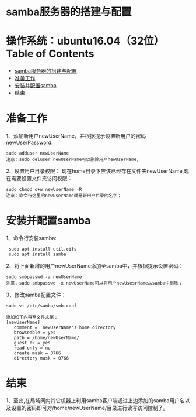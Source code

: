 samba服务器的搭建与配置
====

操作系统：ubuntu16.04（32位）
Table of Contents
=================

* [samba服务器的搭建与配置](#samba服务器的搭建与配置)
* [准备工作](#准备工作)
* [安装并配置samba](#安装并配置samba)
* [结束](#结束)


准备工作
========

1、添加新用户newUserName，并根据提示设置新用户的密码newUserPassword:
```
sudo adduser newUserName
注意：sudo deluser newUserName可以删除用户newUserName;
```
2、设置用户目录权限：
现在home目录下应该已经存在文件夹newUserName,现在需要设置文件夹访问权限：
```
sudo chmod o+w newUserName -R
注意：命令行这里的newUserName就是新用户目录的名字；
```

安装并配置samba
=================

1、命令行安装samba:
```
 sudo apt install util.cifs
 sudo apt install samba
```
2、将上面新增的用户newUserName添加至samba中，并根据提示设置密码：
```
sudo smbpasswd -a newUserName
注意：sudo smbpasswd -x newUserName可以将用户newUsesrName从samba中删除；
```
3、修改samba配置文件：
```
sudo vi /etc/samba/smb.conf

添加如下内容至文件末尾：
[newUserName]
   comment =  newUserName's home directory
   browseable = yes
   path = /home/newUserName/
   guest ok = yes
   read only = no
   create mask = 0766
   directory mask = 0766
```

结束
====
1、至此,在局域网内其它机器上利用samba客户端通过上边添加的samba用户名以及设置的密码即可对/home/newUserName/目录进行读写访问控制了。
